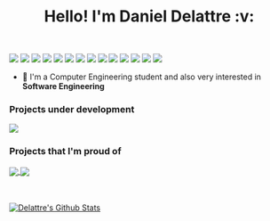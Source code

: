 <strong>
<h1 align="center"> Hello! I'm Daniel Delattre :v: </h1>

</strong>
<br />

![](https://img.shields.io/badge/-Python-informational?style=flat&logo=python&logoColor=white&color=F7D146)
![](https://img.shields.io/badge/-Java-informational?style=flat&logo=java&logoColor=white&color=477EDD)
![](https://img.shields.io/badge/-JavaScript-informational?style=flat&logo=JavaScript&javascriptColor=white&color=000000)
![](https://img.shields.io/badge/-VHDL-informational?style=flat&logo=VHDL&vhdlColor=white&color=2f7a7a)
![](https://img.shields.io/badge/-HTML-informational?style=flat&logo=html5&logoColor=white&color=DD5800)
![](https://img.shields.io/badge/-CSS-informational?style=flat&logo=css3&logoColor=white&color=1003DD)
![](https://img.shields.io/badge/-django-informational?style=flat&logo=django&color=green)
![](https://img.shields.io/badge/-PostgreSQL-informational?style=flat&logo=postgresql&logoColor=white&color=42759C)
![](https://img.shields.io/badge/-Heroku-informational?style=flat&logo=heroku&logoColor=white&color=DD5800)
![](https://img.shields.io/badge/-GitHub-informational?style=flat&logo=github&logoColor=white&color=000000)
![](https://img.shields.io/badge/-ROS-informational?style=flat&logo=ROS&logoColor=white&color=DD6800)
![](https://img.shields.io/badge/-Vim-informational?style=flat&logo=Vim)
![](https://img.shields.io/badge/-tmux-informational?style=flat&logo=tmux&logoColor=white&color=000000)
![](https://img.shields.io/badge/-linux-informational?style=flat&logo=arch-linux&logoColor=white&color=477EDD)

<ul>
  <li>🤖 I'm a Computer Engineering student and also very interested in <strong> Software Engineering</strong></li>
</ul>

### Projects under development

<a href="https://github.com/delattre1/my-own-programming-language">
  <img align="center" src="https://github-readme-stats.vercel.app/api/pin/?username=Delattre1&repo=my-own-programming-language" />
</a>

### Projects that I'm proud of 

<a href="https://github.com/delattre1/uart-serial-communication">
  <img align="center" src="https://github-readme-stats.vercel.app/api/pin/?username=Delattre1&repo=uart-serial-communication" />
</a>

<a href="https://github.com/delattre1/getit-app">
  <img align="center" src="https://github-readme-stats.vercel.app/api/pin/?username=Delattre1&repo=getit-app" />
</a>


<br />
<br />
<br />

[![Delattre's Github Stats](https://github-readme-stats.vercel.app/api?username=Delattre1&count_private=true&show_icons=true&theme=dark)](https://github.com/Delattre1/github-readme-stats)
